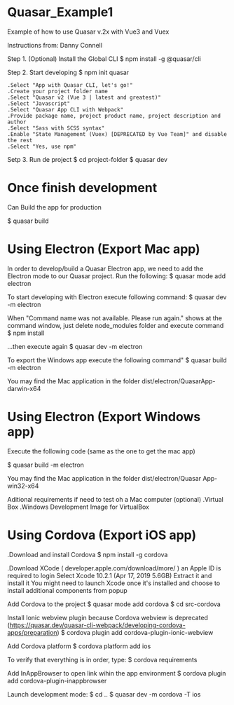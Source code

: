 # Quasar_Example1
Example of how to use Quasar v.2x with Vue3 and Vuex

Instructions from: Danny Connell

Step 1. (Optional) Install the Global CLI
$ npm install -g @quasar/cli

Step 2. Start developing
$ npm init quasar

    .Select "App with Quasar CLI, let's go!"
    .Create your project folder name
    .Select "Quasar v2 (Vue 3 | latest and greatest)"
    .Select "Javascript"
    .Select "Quasar App CLI with Webpack"
    .Provide package name, project product name, project description and author
    .Select "Sass with SCSS syntax"
    .Enable "State Management (Vuex) [DEPRECATED by Vue Team]" and disable the rest
    .Select "Yes, use npm"

Setp 3. Run de project
$ cd project-folder
$ quasar dev 

# Once finish development
Can Build the app for production

$ quasar build


# Using Electron (Export Mac app)
In order to develop/build a Quasar Electron app, we need to add the Electron mode to our Quasar project. Run the following:
$ quasar mode add electron

To start developing with Electron execute following command:
$ quasar dev -m electron

When "Command name was not available. Please run again." shows at the command window, just delete node_modules folder and execute command
$ npm install

...then execute again
$ quasar dev -m electron


To export the Windows app execute the following command"
$ quasar build -m electron

You may find the Mac application in the folder dist/electron/QuasarApp-darwin-x64



# Using Electron (Export Windows app)
Execute the following code (same as the one to get the mac app)

$ quasar build -m electron

You may find the Mac application in the folder dist/electron/Quasar App-win32-x64

Aditional requirements if need to test oh a Mac computer (optional)
.Virtual Box
.Windows Development Image for VirtualBox


# Using Cordova (Export iOS app)
.Download and install Cordova
$ npm install -g cordova

.Download XCode ( developer.apple.com/download/more/ ) an Apple ID is required to login
    Select Xcode 10.2.1 (Apr 17, 2019 5.6GB)
    Extract it and install it
    You might need to launch Xcode once it's installed and choose to install additional components from popup

Add Cordova to the project
$ quasar mode add cordova
$ cd src-cordova

Install Ionic webview plugin because Cordova webview is deprecated (https://quasar.dev/quasar-cli-webpack/developing-cordova-apps/preparation)
$ cordova plugin add cordova-plugin-ionic-webview

Add Cordova platform
$ cordova platform add ios

To verify that everything is in order, type:
$ cordova requirements


Add InAppBrowser to open link wihin the app environment
$ cordova plugin add cordova-plugin-inappbrowser


Launch development mode:
$ cd ..
$ quasar dev -m cordova -T ios